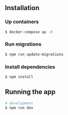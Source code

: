 ## Installation

### Up containers

```bash
$ docker-compose up -d
```

### Run migrations

```bash
$ npm run update-migrations
```

### Install dependencies
```bash
$ npm install
```

## Running the app

```bash
# development
$ npm run dev
```